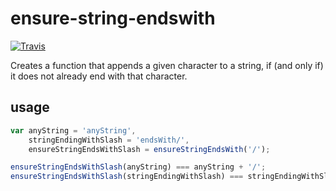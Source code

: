 # ensure-string-endswith

[![Travis](https://img.shields.io/travis/c089/ensure-string-endswith/master.svg)](https://travis-ci.org/c089/esnure-string-endswith)

Creates a function that appends a given character to a string, if (and only if) it does not already end with that character.

## usage

```js
var anyString = 'anyString',
    stringEndingWithSlash = 'endsWith/',
    ensureStringEndsWithSlash = ensureStringEndsWith('/');

ensureStringEndsWithSlash(anyString) === anyString + '/';                   // true
ensureStringEndsWithSlash(stringEndingWithSlash) === stringEndingWithSlash; // true
```
